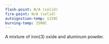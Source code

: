 ```yaml
---
flash-point: N/A (solid)
fire-point: N/A (solid)
autoignition-temp: 1150C
burning-temp: 2500C
---
```

A mixture of iron(3) oxide and aluminum powder. 